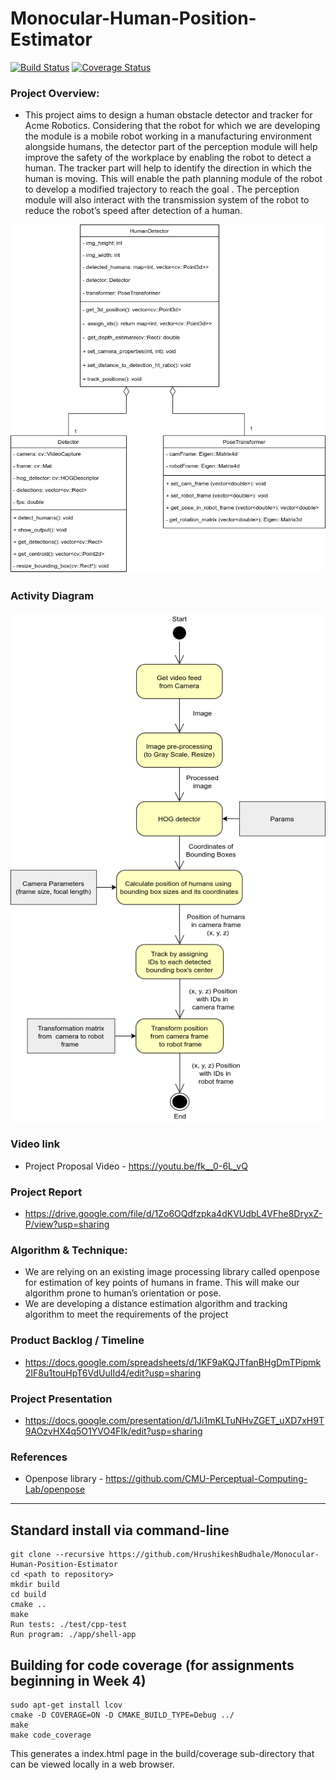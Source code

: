 # Monocular-Human-Position-Estimator
[![Build Status](https://app.travis-ci.com/HrushikeshBudhale/Monocular-Human-Position-Estimator.svg?branch=main)](https://app.travis-ci.com/HrushikeshBudhale/Monocular-Human-Position-Estimator)
[![Coverage Status](https://coveralls.io/repos/github/HrushikeshBudhale/Monocular-Human-Position-Estimator/badge.svg?branch=main)](https://coveralls.io/github/HrushikeshBudhale/Monocular-Human-Position-Estimator?branch=main)

### Project Overview:
- This project aims to design a human obstacle detector and tracker for Acme Robotics. Considering that the robot for which we are developing the module is a mobile robot working in a manufacturing environment alongside humans, the detector part of the perception module will help improve the safety of the workplace by enabling the robot to detect a human. The tracker part will help to identify the direction in which the human is moving. This will enable the path planning module of the robot to develop a modified trajectory to reach the goal . The perception module will also interact with the transmission system of the robot to reduce the robot’s speed after detection of a human. 

![UML Diagram](https://github.com/HrushikeshBudhale/Monocular-Human-Position-Estimator/blob/main/uml/revised/uml.png)

### Activity Diagram
![ACTIVITY DIAGRAM](https://github.com/HrushikeshBudhale/Monocular-Human-Position-Estimator/blob/main/project1_808x_activity_diagram-Page-1.drawio.png)

### Video link
- Project Proposal Video - https://youtu.be/fk__0-6L_vQ

### Project Report
- https://drive.google.com/file/d/1Zo6OQdfzpka4dKVUdbL4VFhe8DryxZ-P/view?usp=sharing

### Algorithm & Technique:
- We are relying on an existing image processing library called openpose for estimation of key points of humans in frame. This will make our algorithm prone to human’s orientation or pose.
- We are developing a distance estimation algorithm and tracking algorithm to meet the requirements of the project

### Product Backlog / Timeline
- https://docs.google.com/spreadsheets/d/1KF9aKQJTfanBHgDmTPipmk2IF8u1touHpT6VdUuIId4/edit?usp=sharing

### Project Presentation
- https://docs.google.com/presentation/d/1Ji1mKLTuNHvZGET_uXD7xH9T9AOzvHX4q5O1YVO4FIk/edit?usp=sharing

### References
- Openpose library - https://github.com/CMU-Perceptual-Computing-Lab/openpose

---

## Standard install via command-line
```
git clone --recursive https://github.com/HrushikeshBudhale/Monocular-Human-Position-Estimator
cd <path to repository>
mkdir build
cd build
cmake ..
make
Run tests: ./test/cpp-test
Run program: ./app/shell-app
```

## Building for code coverage (for assignments beginning in Week 4)
```
sudo apt-get install lcov
cmake -D COVERAGE=ON -D CMAKE_BUILD_TYPE=Debug ../
make
make code_coverage
```
This generates a index.html page in the build/coverage sub-directory that can be viewed locally in a web browser.


